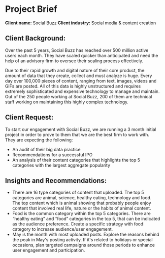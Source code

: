 # Project Brief
**Client name:** Social Buzz 
**Client industry:** Social media & content creation

## Client Background: 
Over the past 5 years, Social Buzz has reached over 500 million active users each month. 
They have scaled quicker than anticipated and need the help of an advisory firm to oversee 
their scaling process effectively. 

Due to their rapid growth and digital nature of their core product, the amount of data that they 
create, collect and must analyze is huge. Every day over 100,000 pieces of content, ranging 
from text, images, videos and GIFs are posted. All of this data is highly unstructured and 
requires extremely sophisticated and expensive technology to manage and maintain. Out of the 
250 people working at Social Buzz, 200 of them are technical staff working on maintaining this 
highly complex technology.

## Client Request:
To start our engagement with Social Buzz, we are running a 3 month initial project in order 
to prove to them that we are the best firm to work with. They are expecting the following: 
- An audit of their big data practice 
- Recommendations for a successful IPO 
- An analysis of their content categories that highlights the top 5 categories with the 
largest aggregate popularity

## Insights and Recommendations:
- There are 16 type categories of content that uploaded. The top 5 categories are animal, science, healthy eating, technology and food. The top content which is animal showing that probably people enjoy content that involved real life, nature or the habits of animal content.
- Food is the common category within the top 5 categories. There are “healthy eating” and “food” categories in the top 5, that can be indicated as the audience preference. Create a specific strategy with food category to increase audience/user engagement.
- May is the month with most uploaded posts. Explore the reasons behind the peak in May's posting activity. If it's related to holidays or special occasions, plan targeted campaigns around those periods to enhance user engagement and participation.


